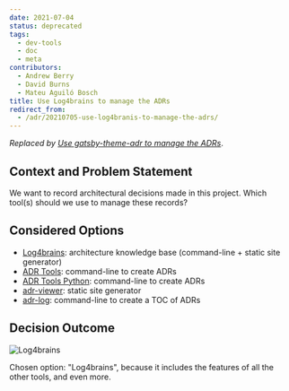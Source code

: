 ```yaml
---
date: 2021-07-04
status: deprecated
tags:
  - dev-tools
  - doc
  - meta
contributors:
  - Andrew Berry
  - David Burns
  - Mateu Aguiló Bosch
title: Use Log4brains to manage the ADRs
redirect_from:
  - /adr/20210705-use-log4branis-to-manage-the-adrs/
---
```

_Replaced by [Use gatsby-theme-adr to manage the ADRs](/adr/20220621-gatsby-theme-adr/)_.
## Context and Problem Statement

We want to record architectural decisions made in this project.
Which tool(s) should we use to manage these records?

## Considered Options

- [Log4brains](https://github.com/thomvaill/log4brains): architecture knowledge base (command-line + static site generator)
- [ADR Tools](https://github.com/npryce/adr-tools): command-line to create ADRs
- [ADR Tools Python](https://bitbucket.org/tinkerer_/adr-tools-python/src/master/): command-line to create ADRs
- [adr-viewer](https://github.com/mrwilson/adr-viewer): static site generator
- [adr-log](https://adr.github.io/adr-log/): command-line to create a TOC of ADRs

## Decision Outcome

![Log4brains](/assets/images/adrs/Log4brains-logo-full.png)

Chosen option: "Log4brains", because it includes the features of all the other tools, and even more.
